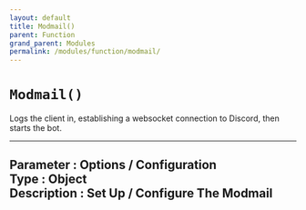 ```yaml
---
layout: default
title: Modmail()
parent: Function
grand_parent: Modules
permalink: /modules/function/modmail/
---
```


# `Modmail()`
Logs the client in, establishing a websocket connection to Discord, then starts the bot.

---
**Parameter** : Options / Configuration   
**Type** : Object  
**Description** : Set Up / Configure The Modmail 
---





